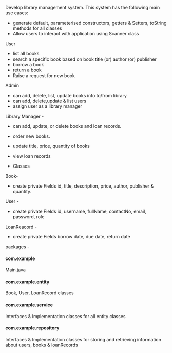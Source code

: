 Develop library management system. This system has the following main use cases:

- generate default, parameterised constructors, getters & Setters, toString methods for all classes
- Allow users to interact with application using Scanner class

User

- list all books
- search a specific book based on
  book title (or) author (or) publisher
- borrow a book
- return a book
- Raise a request for new book

Admin

- can add, delete, list, update books info to/from library
- can add, delete,update & list users
- assign user as a library manager

Library Manager -

- can add, update, or delete books and loan records.
- order new books.
- update title, price, quantity of books
- view loan records

- Classes

Book-

- create private Fields
  id, title, description, price, author, publisher & quantity.

User -

- create private Fields
  id, username, fullName, contactNo, email, password, role

LoanReacord -

- create private Fields
  borrow date, due date, return date

packages -

#### com.example

Main.java

#### com.example.entity

Book, User, LoanRecord classes

#### com.example.service

Interfaces & Implementation classes for all entity classes

#### com.example.repository

Interfaces & Implementation classes for storing and retrieving information about users, books & loanRecords
